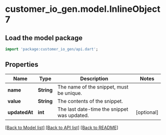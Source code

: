 # customer_io_gen.model.InlineObject7

## Load the model package
```dart
import 'package:customer_io_gen/api.dart';
```

## Properties
Name | Type | Description | Notes
------------ | ------------- | ------------- | -------------
**name** | **String** | The name of the snippet, must be unique. | 
**value** | **String** | The contents of the snippet. | 
**updatedAt** | **int** | The last date-time the snippet was updated. | [optional] 

[[Back to Model list]](../README.md#documentation-for-models) [[Back to API list]](../README.md#documentation-for-api-endpoints) [[Back to README]](../README.md)


